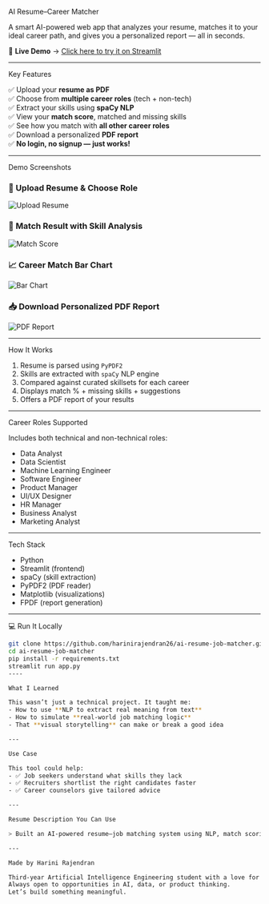 AI Resume–Career Matcher

A smart AI-powered web app that analyzes your resume, matches it to your ideal career path, and gives you a personalized report — all in seconds.

🔗 **Live Demo** → [Click here to try it on Streamlit](https://harinirajendran26-ai-resume-job-matcher.streamlit.app/)

---

Key Features

✅ Upload your **resume as PDF**  
✅ Choose from **multiple career roles** (tech + non-tech)  
✅ Extract your skills using **spaCy NLP**  
✅ View your **match score**, matched and missing skills  
✅ See how you match with **all other career roles**  
✅ Download a personalized **PDF report**  
✅ **No login, no signup — just works!**

---

Demo Screenshots

### 🔘 Upload Resume & Choose Role
![Upload Resume](https://github.com/harinirajendran26/ai-resume-job-matcher/blob/main/screenshots/upload_and_select.png)

### 🎯 Match Result with Skill Analysis
![Match Score](https://github.com/harinirajendran26/ai-resume-job-matcher/blob/main/screenshots/match_results.png)

### 📈 Career Match Bar Chart
![Bar Chart](https://github.com/harinirajendran26/ai-resume-job-matcher/blob/main/screenshots/bar_chart.png)

### 📥 Download Personalized PDF Report
![PDF Report](https://github.com/harinirajendran26/ai-resume-job-matcher/blob/main/screenshots/pdf_report_button.png)

---

How It Works

1. Resume is parsed using `PyPDF2`
2. Skills are extracted with `spaCy` NLP engine
3. Compared against curated skillsets for each career
4. Displays match % + missing skills + suggestions
5. Offers a PDF report of your results

---

Career Roles Supported

Includes both technical and non-technical roles:

- Data Analyst  
- Data Scientist  
- Machine Learning Engineer  
- Software Engineer  
- Product Manager  
- UI/UX Designer  
- HR Manager  
- Business Analyst  
- Marketing Analyst  

---

Tech Stack

- Python
- Streamlit (frontend)
- spaCy (skill extraction)
- PyPDF2 (PDF reader)
- Matplotlib (visualizations)
- FPDF (report generation)

---

💻 Run It Locally

```bash
git clone https://github.com/harinirajendran26/ai-resume-job-matcher.git
cd ai-resume-job-matcher
pip install -r requirements.txt
streamlit run app.py
----

What I Learned

This wasn’t just a technical project. It taught me:
- How to use **NLP to extract real meaning from text**
- How to simulate **real-world job matching logic**
- That **visual storytelling** can make or break a good idea

---

Use Case

This tool could help:
- ✅ Job seekers understand what skills they lack
- ✅ Recruiters shortlist the right candidates faster
- ✅ Career counselors give tailored advice

---

Resume Description You Can Use

> Built an AI-powered resume–job matching system using NLP, match scoring, and data visualization. Extracted skills from unstructured text, identified best-fit roles, and highlighted missing skills for career improvement.

---

Made by Harini Rajendran

Third-year Artificial Intelligence Engineering student with a love for projects that *solve real problems*.  
Always open to opportunities in AI, data, or product thinking.  
Let’s build something meaningful.


